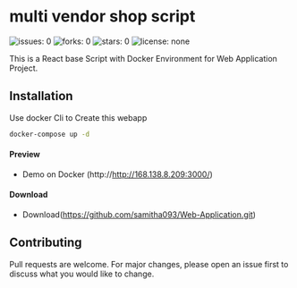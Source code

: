# multi vendor shop script
![issues: 0](https://img.shields.io/github/issues/samitha093/Web-Application)
![forks: 0](https://img.shields.io/github/forks/samitha093/Web-Application)
![stars: 0](https://img.shields.io/github/stars/samitha093/Web-Application)
![license: none](https://img.shields.io/github/license/samitha093/Web-Application)

This is a React base Script with Docker Environment for Web Application Project.

## Installation

Use docker Cli to Create this webapp 

```bash
docker-compose up -d
```
#### Preview

 - Demo on Docker (http://http://168.138.8.209:3000/)

#### Download

 - Download(https://github.com/samitha093/Web-Application.git)

## Contributing
Pull requests are welcome. For major changes, please open an issue first to discuss what you would like to change.
